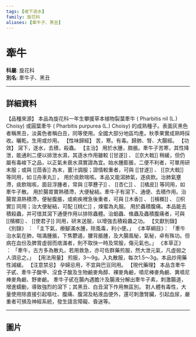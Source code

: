 ```yaml
---
tags: [峻下逐水]
family: 旋花科
aliases: [牽牛子、黑丑]
---
```


# 牽牛

**科屬**: 旋花科  
**別名**: 牽牛子、黑丑  

---

## 詳細資料
【品種來源】
本品為旋花科一年生攀援草本植物裂葉牽牛 (
Pharbitis nil
(L.) Choisy) 或圓葉牽牛 (
Pharbitis purpurea
(L.) Choisy) 的成熟種子。表面灰黑色者稱黑丑，淡黃色者稱白丑，同等使用。全國大部分地區均產。秋季果實成熟時採收。曬乾。生用或炒用。
【性味歸經】
苦，寒。有毒。歸肺、腎、大腸經。
【功效】
瀉下，逐水，去積，殺蟲。
【主治】
用於水腫，臌脹。牽牛子苦寒，其性降泄，能通利二便以排泄水濕，其逐水作用雖較 [[甘遂]] 、 [[京大戟]] 稍緩，但仍屬有毒峻下之品，以正氣未衰水濕實證為宜。始水腫膨脹，二便不利者，可單用研末服；或與 [[茴香]] 為末，薑汁調服；證情較重者，可與 [[甘遂]] 、 [[京大戟]] 等同用，如 [[舟車丸]] 。
用於痰飲喘咳。本品又能瀉肺氣，逐痰飲。治肺氣壅滯，痰飲喘咳，面目浮腫者，常與 [[葶藶子]] 、 [[杏仁]] 、 [[橘皮]] 等同用，如牽牛子散。
用於腸胃實熱積滯，大便秘結。牽牛子有瀉下、通便、去積作用。治腸胃濕熱積滯，便秘腹脹，或痢疾裡急後重者，可與 [[木香]] 、 [[檳榔]] 、 [[枳實]] 同用；治大便秘結，可配 [[桃仁]] ，煉蜜為丸服。
用於蟲積腹痛。本品能去積殺蟲，并可借其瀉下通便作用以排除蟲體。治蛔蟲、絛蟲及蟲積腹痛者，可與 [[檳榔]] 、 [[使君子]] 同用，研末送服，以增強去積殺蟲之功。
【文獻別錄】
《別錄》 ： 「主下氣，療腳滿水腫，除風毒，利小便。」
《本草綱目》： 「牽牛治水氣在肺，喘滿腫脹，下焦鬱遏，腰背脹腫，及大腸風秘，氣秘，卓有殊功。但病在血份及脾胃虛弱而痞滿者，則不取快一時及常服，傷元氣也。」
《本草正》 ： 「牽牛，古方多為散丸，若用救急，亦可佐群藥煎服，然大泄元氣，凡虛弱之人須忌之。」
【用法用量】
煎服，3～9g。入丸散服，每次1.5～3g。本品炒用藥性減緩。
【注意禁忌】
孕婦忌用，不宜與巴豆同用。
【現代藥理】
本品含牽牛子甙、牽牛子酸甲、沒食子酸及生物鹼麥角醇、裸麥角鹼，噴尼棒麥角鹼、異噴尼棒麥角鹼、野麥鹼。
牽牛子甙在腸內遇膽汁及腸液分解出牽牛子素，刺激腸道，增進蠕動，導致強烈的瀉下；其黑丑、白丑瀉下作用無區別。
對人體有毒性，大量使用除直接引起嘔吐、腹痛、腹瀉及粘液血便外，還可刺激腎臟，引起血尿，嚴重者可損及神經系統，發生語言障礙、昏迷等。

---

## 圖片
